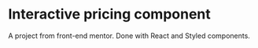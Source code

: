 # Interactive pricing component

A project from front-end mentor. Done with React and Styled components.
